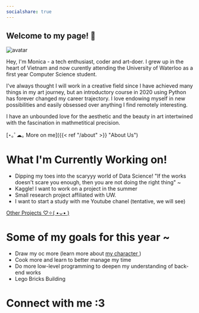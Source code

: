 ```yaml
---
socialshare: true
---
```


## Welcome to my page! 👋

<img class="avatar" src="/./assets/images/pfp.png" alt="avatar">

Hey, I'm Monica - a tech enthusiast, coder and art-doer. I grew up in the heart of Vietnam and now curently attending the University of Waterloo as a first year Computer Science student.

I've always thought I will work in a creative field since I have achieved many things in my art journey, but an introductory course in 2020 using Python has forever changed my career trajectory. I love endowing myself in new possibilities and easily obsessed over anything I find remotely interesting. 

I have an unbounded love for the aesthetic and the beauty in art intertwined with the fascination in mathmetitical precision.

<!-- Ever since the 2nd semester of grade 9, I work everyday after school in my family VR arcade. So for the little extra time-frame I have, I spent coding, learning maths and doing art freelance works. I have an inexplicable appreciation for aesthetics, whether it is a exquisite artwork or an elegantly written piece of code; they fascinate me unboundedly. -->

[⋆｡ﾟ☁︎｡ More on me]({{< ref "/about" >}} "About Us")
# What I'm Currently Working on!
- Dipping my toes into the scaryyy world of Data Science! "If the works doesn't scare you enough, then you are not doing the right thing" ~
- Kaggle! I want to work on a project in the summer
- Small research project affiliated with UW.
- I want to start a study with me Youtube chanel (tentative, we will see)

<a href="/projects"> Other Projects ♡✧( •⌄• )</a>

# Some of my goals for this year ~

- Draw my oc more (learn more about <a href="https://www.notion.so/monmon12/0209b1868ea141978235f9257c3e9154?pvs=4"> my character </a>)
- Cook more and learn to better manage my time
- Do more low-level programming to deepen my understanding of back-end works
- Lego Bricks Building


# Connect with me :3

